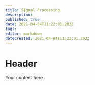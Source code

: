 ```yaml
---
title: SIgnal Processing
description: 
published: true
date: 2021-04-04T11:22:01.203Z
tags: 
editor: markdown
dateCreated: 2021-04-04T11:22:01.203Z
---
```


# Header
Your content here